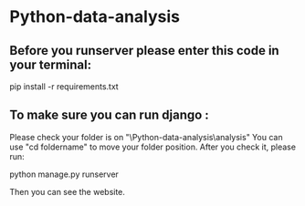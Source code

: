 # Python-data-analysis
## Before you runserver please enter this code in your terminal:
pip install -r requirements.txt

## To make sure you can run django :
Please check your folder is on "\Python-data-analysis\analysis"
You can use "cd foldername" to move your folder position.
After you check it, please run:   

python manage.py runserver

Then you can see the website.
